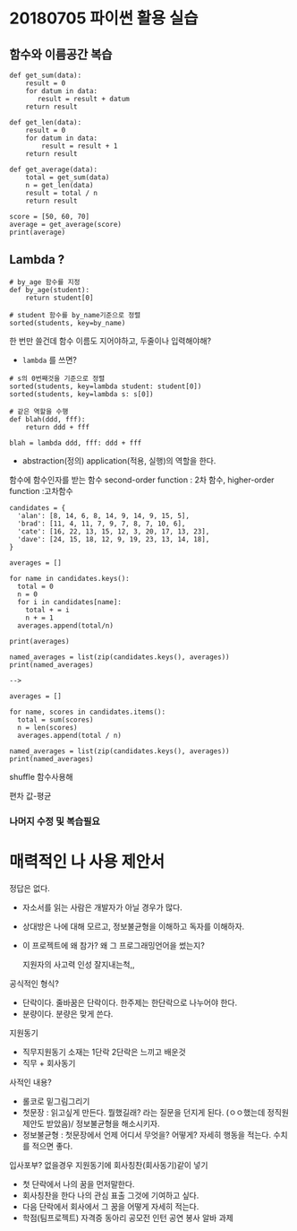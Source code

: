 # 20180705 파이썬 활용 실습

## 함수와 이름공간 복습

```
def get_sum(data):
    result = 0
    for datum in data:
       result = result + datum
    return result
   
def get_len(data):
    result = 0
    for datum in data:
        result = result + 1
    return result

def get_average(data):
    total = get_sum(data)
    n = get_len(data)
    result = total / n
    return result
    
score = [50, 60, 70]
average = get_average(score)
print(average)
```



## Lambda ?

```
# by_age 함수를 지정
def by_age(student):
    return student[0]
    
# student 함수를 by_name기준으로 정렬    
sorted(students, key=by_name)
```

한 번만 쓸건데 함수 이름도 지어야하고, 두줄이나 입력해야해?

- `lambda` 를 쓰면?

```
# s의 0번째것을 기준으로 정렬
sorted(students, key=lambda student: student[0])
sorted(students, key=lambda s: s[0])
```

```
# 같은 역할을 수행
def blah(ddd, fff):
    return ddd + fff
    
blah = lambda ddd, fff: ddd + fff
```

- abstraction(정의)  application(적용, 실행)의 역할을 한다.

함수에 함수인자를 받는 함수 second-order function : 2차 함수, higher-order function :고차함수

```
candidates = {
  'alan': [8, 14, 6, 8, 14, 9, 14, 9, 15, 5],
  'brad': [11, 4, 11, 7, 9, 7, 8, 7, 10, 6],
  'cate': [16, 22, 13, 15, 12, 3, 20, 17, 13, 23],
  'dave': [24, 15, 18, 12, 9, 19, 23, 13, 14, 18],
}

averages = []

for name in candidates.keys():
  total = 0
  n = 0
  for i in candidates[name]:
    total + = i
    n + = 1
  averages.append(total/n)

print(averages)

named_averages = list(zip(candidates.keys(), averages))
print(named_averages)

-->

averages = []

for name, scores in candidates.items():
  total = sum(scores)
  n = len(scores)
  averages.append(total / n)

named_averages = list(zip(candidates.keys(), averages))
print(named_averages)

```

shuffle 함수사용해 

편차 값-평균 

### 나머지 수정 및 복습필요


# 매력적인 나 사용 제안서

정답은 없다.

- 자소서를 읽는 사람은 개발자가 아닐 경우가 많다.

- 상대방은 나에 대해 모르고, 정보불균형을 이해하고 독자를 이해하자.

- 이 프로젝트에 왜 참가? 왜 그 프로그래밍언어을 썼는지?

  지원자의 사고력 인성 잘지내는척,,

  

공식적인 형식?

- 단락이다. 줄바꿈은 단락이다.  한주제는 한단락으로 나누어야 한다.
- 분량이다.  분량은 맞게 쓴다. 



지원동기

- 직무지원동기 소재는 1단락 2단락은 느끼고 배운것
- 직무 + 회사동기 



사적인 내용?

- 롤코로 밑그림그리기
- 첫문장 : 읽고싶게 만든다. 뭘했길래? 라는 질문을 던지게 된다. (ㅇㅇ했는데 정직원제안도 받았음)/ 정보불균형을 해소시키자.
- 정보불균형 : 첫문장에서 언제 어디서 무엇을? 어떻게? 자세히 행동을 적는다. 수치를 적으면 좋다.  



입사포부? 없을경우 지원동기에 회사칭찬(회사동기)같이 넣기

- 첫 단락에서 나의 꿈을 먼저말한다. 
- 회사칭찬을 한다 나의 관심 표출 그것에 기여하고 싶다.
- 다음 단락에서 회사에서 그 꿈을 어떻게 자세히 적는다.
- 학점(팀프로젝트) 자격증 동아리 공모전 인턴 공연 봉사 알바 과제
